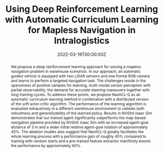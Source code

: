 ---
title: "Using Deep Reinforcement Learning with Automatic Curriculum Learning for Mapless Navigation in Intralogistics"
authors:
- admin
- Benedikt Hein
- Mohamed Bakr
- Georg Schildbach
- Bengt Abel
- Elmar Rueckert
#author_notes:
#- "Equal contribution"
#- "Equal contribution"
date: "2022-03-19T00:00:00Z"
doi: "https://doi.org/10.3390/app12063153"

# Schedule page publish date (NOT publication's date).
publishDate: "2017-01-01T00:00:00Z"

# Publication type.
# Legend: 0 = Uncategorized; 1 = Conference paper; 2 = Journal article;
# 3 = Preprint / Working Paper; 4 = Report; 5 = Book; 6 = Book section;
# 7 = Thesis; 8 = Patent
publication_types: ["2"]

# Publication name and optional abbreviated publication name.
publication: "*Applied Sciences, 12*(6), Special Issue: Intelligent Robotics"
publication_short: "Appl. Sci. 2022"

abstract: We propose a deep reinforcement learning approach for solving a mapless navigation problem in warehouse scenarios. In our approach, an automatic guided vehicle is equipped with two LiDAR sensors and one frontal RGB camera and learns to perform a targeted navigation task. The challenges reside in the sparseness of positive samples for learning, multi-modal sensor perception with partial observability, the demand for accurate steering maneuvers together with long training cycles. To address these points, we propose NavACL-Q as an automatic curriculum learning method in combination with a distributed version of the soft actor-critic algorithm. The performance of the learning algorithm is evaluated exhaustively in a different warehouse environment to validate both robustness and generalizability of the learned policy. Results in NVIDIA Isaac Sim demonstrates that our trained agent significantly outperforms the map-based navigation pipeline provided by NVIDIA Isaac Sim with an increased agent-goal distance of 3 m and a wider initial relative agent-goal rotation of approximately 45%. The ablation studies also suggest that NavACL-Q greatly facilitates the whole learning process with a performance gain of roughly 40% compared to training with random starts and a pre-trained feature extractor manifestly boosts the performance by approximately 60%.

# Summary. An optional shortened abstract.
summary: We propose a deep reinforcement learning approach for solving a mapless navigation problem in warehouse scenarios. In our approach, an automatic guided vehicle is equipped with two LiDAR sensors and one frontal RGB camera and learns to perform a targeted navigation task ...

tags:
- Deep Reinforcement Learning
- Curriculum Learning
- Lidar-based Navigation
- Visual Navigation
featured: true

# links:
# - name: ""
#   url: ""
url_pdf: https://www.mdpi.com/2076-3417/12/6/3153
url_code: 'https://github.com/ai-lab-science/Deep-Reinforcement-Learning-for-mapless-navigation-in-intralogistics'
#url_dataset: ''
#url_poster: ''
#url_project: ''
#url_slides: ''
#url_source: ''
url_video: 'https://www.youtube.com/watch?v=HxvhiLem2XU'

# Featured image
# To use, add an image named `featured.jpg/png` to your page's folder. 
image:
  #caption: 'Image credit: [**Unsplash**](https://unsplash.com/photos/jdD8gXaTZsc)'
  focal_point: ""
  preview_only: false

# Associated Projects (optional).
#   Associate this publication with one or more of your projects.
#   Simply enter your project's folder or file name without extension.
#   E.g. `internal-project` references `content/project/internal-project/index.md`.
#   Otherwise, set `projects: []`.
projects: []

# Slides (optional).
#   Associate this publication with Markdown slides.
#   Simply enter your slide deck's filename without extension.
#   E.g. `slides: "example"` references `content/slides/example/index.md`.
#   Otherwise, set `slides: ""`.
#slides: example


#{{% callout note %}}
#Click the *Cite* button above to demo the feature to enable visitors to import publication metadata into their reference management software.
#{{% /callout %}}
#
#{{% callout note %}}
#Create your slides in Markdown - click the *Slides* button to check out the example.
#{{% /callout %}}
#
#Supplementary notes can be added here, including [code, math, and images](https://wowchemy.com/docs/writing-markdown-latex/).
---
